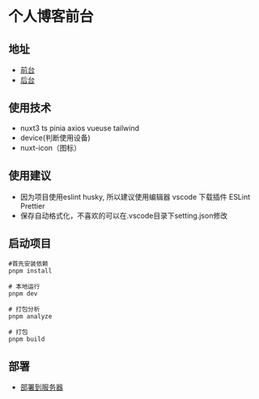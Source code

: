 # 个人博客前台

## 地址
- <a href="https://sakura520.co" target="_blank">前台</a>
- <a href="https://admin.sakura520.co" target="_blank">后台</a>

## 使用技术
- nuxt3 ts pinia axios vueuse tailwind
- device(判断使用设备)
- nuxt-icon（图标）

## 使用建议
- 因为项目使用eslint husky, 所以建议使用编辑器 vscode 下载插件 ESLint Prettier
- 保存自动格式化，不喜欢的可以在.vscode目录下setting.json修改


## 启动项目
```shell
#首先安装依赖
pnpm install

# 本地运行
pnpm dev

# 打包分析
pnpm analyze

# 打包
pnpm build

```

## 部署
- <a href="https://blog.csdn.net/m0_48489737/article/details/127796979" target="_blank">部署到服务器</a>